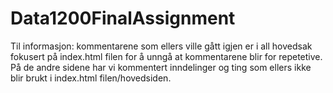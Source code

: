 # Data1200FinalAssignment
Til informasjon: kommentarene som ellers ville gått igjen er i all hovedsak fokusert på index.html filen for å unngå at kommentarene blir for repetetive. 
På de andre sidene har vi kommentert inndelinger og ting som ellers ikke blir brukt i index.html filen/hovedsiden. 
